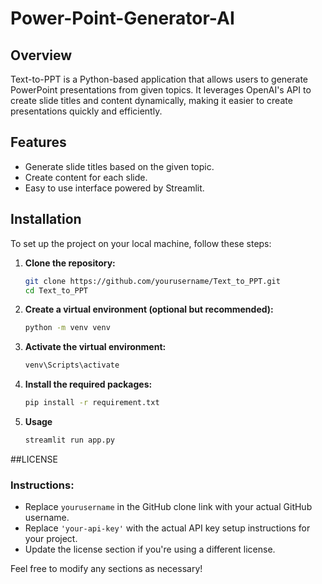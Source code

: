 # Power-Point-Generator-AI

## Overview

Text-to-PPT is a Python-based application that allows users to generate PowerPoint presentations from given topics. It leverages OpenAI's API to create slide titles and content dynamically, making it easier to create presentations quickly and efficiently.

## Features

- Generate slide titles based on the given topic.
- Create content for each slide.
- Easy to use interface powered by Streamlit.

## Installation

To set up the project on your local machine, follow these steps:

1. **Clone the repository:**

   ```bash
   git clone https://github.com/yourusername/Text_to_PPT.git
   cd Text_to_PPT
2. **Create a virtual environment (optional but recommended):**

   ```bash
   python -m venv venv
3. **Activate the virtual environment:**

   ```bash
   venv\Scripts\activate
4. **Install the required packages:**

   ```bash
   pip install -r requirement.txt
5. **Usage**

   ```bash
   streamlit run app.py


##LICENSE
### Instructions:
- Replace `yourusername` in the GitHub clone link with your actual GitHub username.
- Replace `'your-api-key'` with the actual API key setup instructions for your project.
- Update the license section if you're using a different license. 

Feel free to modify any sections as necessary!
   
   
